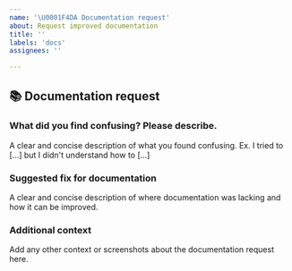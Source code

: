 ```yaml
---
name: '\U0001F4DA Documentation request'
about: Request improved documentation
title: ''
labels: 'docs'
assignees: ''

---
```


## 📚 Documentation request

### What did you find confusing? Please describe.
A clear and concise description of what you found confusing. Ex. I tried to
[...] but I didn't understand how to [...]

### Suggested fix for documentation
A clear and concise description of where documentation was lacking and how it
can be improved.

### Additional context
Add any other context or screenshots about the documentation request here.
